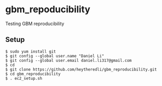 # gbm_repoducibility
Testing GBM reproducibility

## Setup

```
$ sudo yum install git
$ git config --global user.name "Daniel Li"
$ git config --global user.email daniel.li317@gmail.com
$ cd 
$ git clone https://github.com/heytheredli/gbm_reproducibility.git
$ cd gbm_reproducibility
$ . ec2_setup.sh
```


